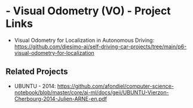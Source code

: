 # - Visual Odometry (VO) - Project Links 

- Visual Odometry for Localization in Autonomous Driving: https://github.com/diesimo-ai/self-driving-car-projects/tree/main/p6-visual-odometry-for-localization

## Related Projects
- UBUNTU - 2014: https://github.com/afondiel/computer-science-notebook/blob/master/core/ai-ml/docs/geii/UBUNTU-Vierzon-Cherbourg-2014-Julien-ARNE-en.pdf